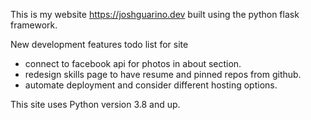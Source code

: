 This is my website https://joshguarino.dev built using the python flask framework.

New development features todo list for site
- connect to facebook api for photos in about section.
- redesign skills page to have resume and pinned repos from github.
- automate deployment and consider different hosting options.

This site uses Python version 3.8 and up.